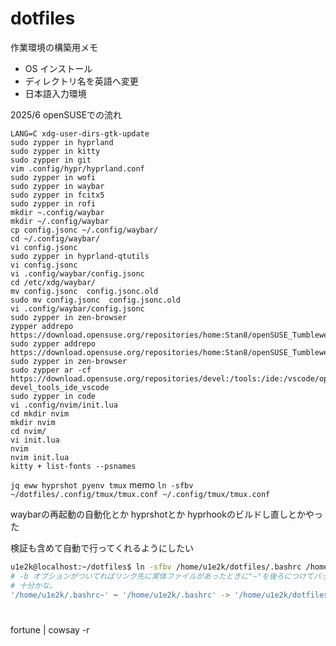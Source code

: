# dotfiles

作業環境の構築用メモ

- OS インストール
- ディレクトリ名を英語へ変更
- 日本語入力環境

2025/6 openSUSEでの流れ

```
LANG=C xdg-user-dirs-gtk-update
sudo zypper in hyprland
sudo zypper in kitty
sudo zypper in git
vim .config/hypr/hyprland.conf 
sudo zypper in wofi
sudo zypper in waybar
sudo zypper in fcitx5
sudo zypper in rofi
mkdir ~.config/waybar
mkdir ~/.config/waybar
cp config.jsonc ~/.config/waybar/
cd ~/.config/waybar/
vi config.jsonc 
sudo zypper in hyprland-qtutils
vi config.jsonc 
vi .config/waybar/config.jsonc 
cd /etc/xdg/waybar/
mv config.jsonc  config.jsonc.old
sudo mv config.jsonc  config.jsonc.old
vi .config/waybar/config.jsonc 
sudo zypper in zen-browser
zypper addrepo https://download.opensuse.org/repositories/home:Stan8/openSUSE_Tumbleweed/home:Stan8.repo
sudo zypper addrepo https://download.opensuse.org/repositories/home:Stan8/openSUSE_Tumbleweed/home:Stan8.repo
sudo zypper in zen-browser
sudo zypper ar -cf https://download.opensuse.org/repositories/devel:/tools:/ide:/vscode/openSUSE_Tumbleweed devel_tools_ide_vscode
sudo zypper in code
vi .config/nvim/init.lua
cd mkdir nvim
mkdir nvim
cd nvim/
vi init.lua
nvim
nvim init.lua 
kitty + list-fonts --psnames
```

`jq eww hyprshot pyenv tmux`
memo `ln -sfbv ~/dotfiles/.config/tmux/tmux.conf ~/.config/tmux/tmux.conf`


waybarの再起動の自動化とか
hyprshotとか
hyprhookのビルドし直しとかやった

検証も含めて自動で行ってくれるようにしたい

```bash
u1e2k@localhost:~/dotfiles$ ln -sfbv /home/u1e2k/dotfiles/.bashrc /home/u1e2k/.bashrc
# -b オプションがついてればリンク先に実体ファイルがあったときに"~"を後ろにつけてバックアップしてくれる。
# 十分かな。
'/home/u1e2k/.bashrc~' ~ '/home/u1e2k/.bashrc' -> '/home/u1e2k/dotfiles/.bashrc'
```

#
fortune | cowsay -r